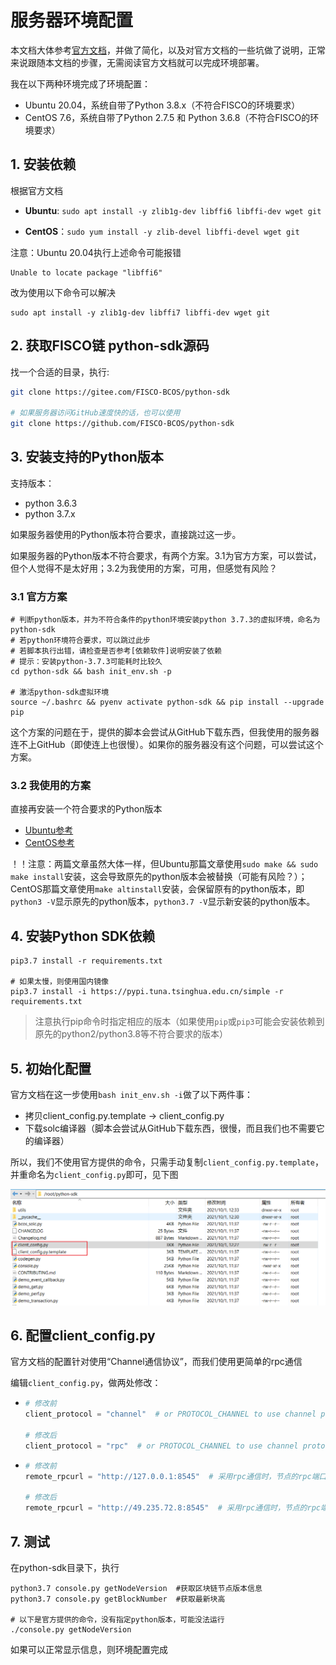 # 服务器环境配置

本文档大体参考[官方文档](https://fisco-bcos-documentation.readthedocs.io/zh_CN/latest/docs/sdk/python_sdk/install.html)，并做了简化，以及对官方文档的一些坑做了说明，正常来说跟随本文档的步骤，无需阅读官方文档就可以完成环境部署。

我在以下两种环境完成了环境配置：

* Ubuntu 20.04，系统自带了Python 3.8.x（不符合FISCO的环境要求）
* CentOS 7.6，系统自带了Python 2.7.5 和 Python 3.6.8（不符合FISCO的环境要求）



## 1. 安装依赖

根据官方文档

- **Ubuntu**: `sudo apt install -y zlib1g-dev libffi6 libffi-dev wget git`

- **CentOS**：`sudo yum install -y zlib-devel libffi-devel wget git`

注意：Ubuntu 20.04执行上述命令可能报错

```
Unable to locate package "libffi6"
```

改为使用以下命令可以解决

```
sudo apt install -y zlib1g-dev libffi7 libffi-dev wget git
```



## 2. 获取FISCO链 python-sdk源码

找一个合适的目录，执行:

```bash
git clone https://gitee.com/FISCO-BCOS/python-sdk
    
# 如果服务器访问GitHub速度快的话，也可以使用
git clone https://github.com/FISCO-BCOS/python-sdk
```



## 3. 安装支持的Python版本

支持版本：

* python 3.6.3
* python 3.7.x

如果服务器使用的Python版本符合要求，直接跳过这一步。

如果服务器的Python版本不符合要求，有两个方案。3.1为官方方案，可以尝试，但个人觉得不是太好用；3.2为我使用的方案，可用，但感觉有风险？

### 3.1 官方方案

```
# 判断python版本，并为不符合条件的python环境安装python 3.7.3的虚拟环境，命名为python-sdk
# 若python环境符合要求，可以跳过此步
# 若脚本执行出错，请检查是否参考[依赖软件]说明安装了依赖
# 提示：安装python-3.7.3可能耗时比较久
cd python-sdk && bash init_env.sh -p

# 激活python-sdk虚拟环境
source ~/.bashrc && pyenv activate python-sdk && pip install --upgrade pip
```

这个方案的问题在于，提供的脚本会尝试从GitHub下载东西，但我使用的服务器连不上GitHub（即使连上也很慢）。如果你的服务器没有这个问题，可以尝试这个方案。

### 3.2 我使用的方案

直接再安装一个符合要求的Python版本

* [Ubuntu参考](https://blog.csdn.net/Unsicherheit/article/details/106203250)
* [CentOS参考](https://tecadmin.net/install-python-3-7-on-centos/)

！！注意：两篇文章虽然大体一样，但Ubuntu那篇文章使用`sudo make && sudo make install`安装，这会导致原先的python版本会被替换（可能有风险？）；CentOS那篇文章使用`make altinstall`安装，会保留原有的python版本，即`python3 -V`显示原先的python版本，`python3.7 -V`显示新安装的python版本。



## 4. 安装Python SDK依赖

```
pip3.7 install -r requirements.txt

# 如果太慢，则使用国内镜像
pip3.7 install -i https://pypi.tuna.tsinghua.edu.cn/simple -r requirements.txt
```

> 注意执行pip命令时指定相应的版本（如果使用`pip`或`pip3`可能会安装依赖到原先的python2/python3.8等不符合要求的版本）



## 5. 初始化配置

官方文档在这一步使用`bash init_env.sh -i`做了以下两件事：

* 拷贝client_config.py.template -> client_config.py
* 下载solc编译器（脚本会尝试从GitHub下载东西，很慢，而且我们也不需要它的编译器）

所以，我们不使用官方提供的命令，只需手动复制`client_config.py.template`，并重命名为`client_config.py`即可，见下图

![](README_img/client_config_copy.png)



## 6. 配置client_config.py

官方文档的配置针对使用“Channel通信协议”，而我们使用更简单的rpc通信

编辑`client_config.py`，做两处修改：

* ```python
  # 修改前
  client_protocol = "channel"  # or PROTOCOL_CHANNEL to use channel prototol
  
  # 修改后
  client_protocol = "rpc"  # or PROTOCOL_CHANNEL to use channel prototol
  ```

* ```python
  # 修改前
  remote_rpcurl = "http://127.0.0.1:8545"  # 采用rpc通信时，节点的rpc端口,和要通信的节点*必须*一致,如采用channel协议通信，这里可以留空
  
  # 修改后
  remote_rpcurl = "http://49.235.72.8:8545"  # 采用rpc通信时，节点的rpc端口,和要通信的节点*必须*一致,如采用channel协议通信，这里可以留空
  ```



## 7. 测试

在python-sdk目录下，执行

```
python3.7 console.py getNodeVersion  #获取区块链节点版本信息
python3.7 console.py getBlockNumber  #获取最新块高

# 以下是官方提供的命令，没有指定python版本，可能没法运行
./console.py getNodeVersion
```

如果可以正常显示信息，则环境配置完成

